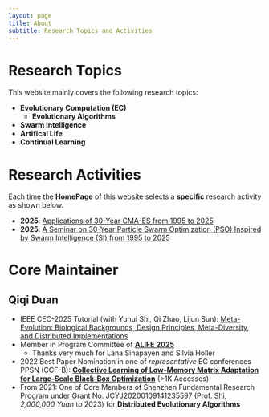 ```yaml
---
layout: page
title: About
subtitle: Research Topics and Activities
---
```


# Research Topics

This website mainly covers the following research topics:

- **Evolutionary Computation (EC)**
  - **Evolutionary Algorithms**
- **Swarm Intelligence**
- **Artifical Life**
- **Continual Learning**

# Research Activities

Each time the **HomePage** of this website selects a **specific** research activity as shown below.

- **2025**: [Applications of 30-Year CMA-ES from 1995 to 2025]()
- **2025**: [A Seminar on 30-Year Particle Swarm Optimization (PSO) Inspired by Swarm Intelligence (SI) from 1995 to 2025](https://github.com/Evolutionary-Intelligence/PSO-30-SI)

# Core Maintainer

## Qiqi Duan

- IEEE CEC-2025 Tutorial (with Yuhui Shi, Qi Zhao, Lijun Sun): [Meta-Evolution: Biological Backgrounds, Design Principles, Meta-Diversity, and Distributed Implementations](https://upyun.hw.85do.com/cec2025/Tutorial/CEC%202025%20Tutorial-14-%20MetaEvolution.pdf)
- Member in Program Committee of [**ALIFE 2025**](https://2025.alife.org/)
  - Thanks very much for Lana Sinapayen and Silvia Holler
- 2022 Best Paper Nomination in one of *representative* EC conferences PPSN (CCF-B): [**Collective Learning of Low-Memory Matrix Adaptation for Large-Scale Black-Box Optimization**](https://link.springer.com/chapter/10.1007/978-3-031-14721-0_20) (>1K Accesses)
- From 2021: One of Core Members of Shenzhen Fundamental Research Program under Grant No. JCYJ20200109141235597 (Prof. Shi, *2,000,000 Yuan* to 2023) for **Distributed Evolutionary Algorithms**
